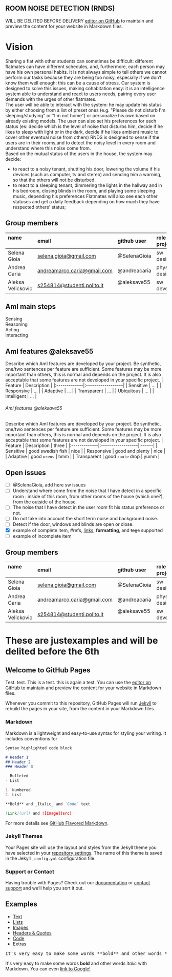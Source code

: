 ## ROOM NOISE DETECTION (RNDS)

WILL BE DELITED BEFORE DELIVERY 
[editor on GitHub](https://github.com/AmI-2018/RNDS/edit/master/index.md) to maintain and preview the content for your website in Markdown files.

# Vision
Sharing a flat with other students can sometimes be difficult: different flatmates can have different schedules, and, furthermore, each person may have his own personal habits. It is not always simple to tell others we cannot perform our tasks because they are being too noisy, especially if we don’t know them well enough: this can be a cause of stress. Our system is designed to solve this issues, making cohabitation easy: it is an intelligence system able to understand and react to users needs, pairing every user demands with the urges of other flatmates.<br>
The user will be able to interact with the system: he may update his status by either choosing from a list of preset ones (e.g. "Please do not disturb I'm sleeping/studying" or "I'm not home") or personalize his own based on already existing models. The user can also set his preferences for each status (es: decide which is the level of noise that disturbs him, decide if he likes to sleep with light or in the dark, decide if he likes ambient music to cover other eventual noise from others)
RNDS is designed to sense if the users are in their rooms,and to detect the noisy level in every room and understand where this noise come from. <br>
 Based on the mutual status of the users in the house, the system may decide: 
- to react to a noisy tenant, shutting his door, lowering the volume if his devices (such as computer, tv and stereo) and sending him a warning, so that the others will not be disturbed.
- to react to a sleeping tenant, dimmering the lights in the hallway and in his bedroom, closing blinds in the room, and playing some sleeping music, depending his preferences
 Flatmates will also see each other statuses and get a daily feedback depending on how much they have respected others' status;


## Group members
| name              | email                       | github user   |role in project  |
|:------------------|:----------------------------|:--------------|:----------------|
| Selena Gioia      | selena.gioia@gmail.com      | @SelenaGioia  |sw designer      |
| Andrea Caria      | andreamarco.caria@gmail.com | @andreacaria  |physical designer|
| Aleksa Velickovic | s254814@studenti.polito.it  | @aleksave55   |sw developer     |


## AmI main steps
Sensing<br>
Reasoning<br>
Acting<br>
Interacting<br>

## AmI features @aleksave55
Describe which AmI features are developed by your project. Be synthetic, one/two sentences per feature are sufficient.
Some features may be more important than others, this is normal and depends on the project.
It is also acceptable that some features are not developed in your specific project.
| Feature        | Description          |
|:-------------|:------------------|
| Sensitive           | ... |
| Responsive | ...   |
| Adaptive  | ...      |
| Transparent   | ... |
| Ubiquitous  | ...      |
| Intelligent  | ... |

###### [](#header-6)AmI features @aleksave55
Describe which AmI features are developed by your project. Be synthetic, one/two sentences per feature are sufficient.
Some features may be more important than others, this is normal and depends on the project.
It is also acceptable that some features are not developed in your specific project.
| Feature        | Description          | three |
|:-------------|:------------------|:------|
| Sensitive           | good swedish fish | nice  |
| Responsive | good and plenty   | nice  |
| Adaptive           | good `oreos`      | hmm   |
| Transparent           | good `zoute` drop | yumm  |
  
## Open issues
- [ ] @SelenaGioia, add here sw issues
- [ ] Understand where come from the noise that I have detect in a specific room : inside of this room, from other rooms of                the house (which one?), from the outside of the house.<br>
- [ ] The noise that I have detect in the user room fit his status preference or not.
- [ ] Do not take into account the short term noise and background noise.
- [ ] Detect if the door, windows and blinds are open or close.
- [x] example of complete item, #refs, [links](), **formatting**, and <del>tags</del> supported
- [ ] example of incomplete item

## Group members
| name              | email                       | github user   |role in project  |
|:------------------|:----------------------------|:--------------|:----------------|
| Selena Gioia      | selena.gioia@gmail.com      | @SelenaGioia  |sw designer      |
| Andrea Caria      | andreamarco.caria@gmail.com | @andreacaria  |physical designer|
| Aleksa Velickovic | s254814@studenti.polito.it  | @aleksave55   |sw developer     |

# These are justexamples and will be delited before the 6th

## Welcome to GitHub Pages

Test.
test.
This is a test.
this is again a test.
You can use the [editor on GitHub](https://github.com/AmI-2018/RNDS/edit/master/index.md) to maintain and preview the content for your website in Markdown files.

Whenever you commit to this repository, GitHub Pages will run [Jekyll](https://jekyllrb.com/) to rebuild the pages in your site, from the content in your Markdown files.

### Markdown

Markdown is a lightweight and easy-to-use syntax for styling your writing. It includes conventions for

```markdown
Syntax highlighted code block

# Header 1
## Header 2
### Header 3

- Bulleted
- List

1. Numbered
2. List

**Bold** and _Italic_ and `Code` text

[Link](url) and ![Image](src)
```

For more details see [GitHub Flavored Markdown](https://guides.github.com/features/mastering-markdown/).

### Jekyll Themes

Your Pages site will use the layout and styles from the Jekyll theme you have selected in your [repository settings](https://github.com/AmI-2018/RNDS/settings). The name of this theme is saved in the Jekyll `_config.yml` configuration file.

### Support or Contact

Having trouble with Pages? Check out our [documentation](https://help.github.com/categories/github-pages-basics/) or [contact support](https://github.com/contact) and we’ll help you sort it out.

<p><a id="examples" title="Examples" class="toc-item"></a></p>

<h2>Examples</h2>

<ul class="example-nav js-examples-nav">
  <li><a href="#" class="selected" data-container-id="example-text" data-proofer-ignore="">Text</a></li>
  <li><a href="#" data-container-id="example-lists" data-proofer-ignore="">Lists</a></li>
  <li><a href="#" data-container-id="example-images" data-proofer-ignore="">Images</a></li>
  <li><a href="#" data-container-id="example-headers" data-proofer-ignore="">Headers &amp; Quotes</a></li>
  <li><a href="#" data-container-id="example-code" data-proofer-ignore="">Code</a></li>
  <li><a href="#" data-container-id="example-extras" data-proofer-ignore="">Extras</a></li>
</ul>

<div class="markdown-example" id="example-text">
<pre class="source">
It's very easy to make some words **bold** and other words *italic* with Markdown. You can even <span style="white-space:nowrap">[link to Google!](http://google.com)</span>
</pre>
<div class="rendered">
It's very easy to make some words <strong>bold</strong> and other words <em>italic</em> with Markdown. You can even <a href="http://google.com">link to Google!</a>
</div>
</div>

